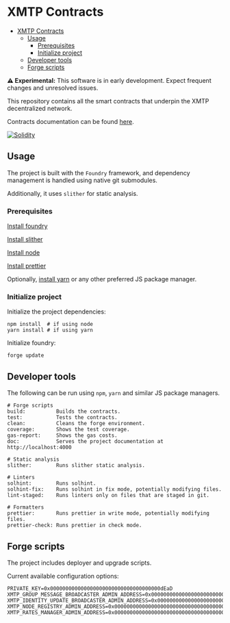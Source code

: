 # XMTP Contracts

- [XMTP Contracts](#xmtp-contracts)
  - [Usage](#usage)
    - [Prerequisites](#prerequisites)
    - [Initialize project](#initialize-project)
  - [Developer tools](#developer-tools)
  - [Forge scripts](#forge-scripts)

**⚠️ Experimental:** This software is in early development. Expect frequent changes and unresolved issues.

This repository contains all the smart contracts that underpin the XMTP decentralized network.

Contracts documentation can be found [here](https://ephemerahq.notion.site/XMTP-Contracts-directory-18530823ce928017996efaa52ac248cd).

[![Solidity](https://github.com/xmtp/smart-contracts/actions/workflows/solidity.yml/badge.svg)](https://github.com/xmtp/smart-contracts/actions/workflows/solidity.yml)

## Usage

The project is built with the `Foundry` framework, and dependency management is handled using native git submodules.

Additionally, it uses `slither` for static analysis.

### Prerequisites

[Install foundry](https://book.getfoundry.sh/getting-started/installation)

[Install slither](https://github.com/crytic/slither?tab=readme-ov-file#how-to-install)

[Install node](https://nodejs.org/)

[Install prettier](https://prettier.io/docs/install)

Optionally, [install yarn](https://classic.yarnpkg.com/lang/en/docs/install/#mac-stable) or any other preferred JS package manager.

### Initialize project

Initialize the project dependencies:

```shell
npm install  # if using node
yarn install # if using yarn
```

Initialize foundry:

```shell
forge update
```

## Developer tools

The following can be run using `npm`, `yarn` and similar JS package managers.

```text
# Forge scripts
build:          Builds the contracts.
test:           Tests the contracts.
clean:          Cleans the forge environment.
coverage:       Shows the test coverage.
gas-report:     Shows the gas costs.
doc:            Serves the project documentation at http://localhost:4000

# Static analysis
slither:        Runs slither static analysis.

# Linters
solhint:        Runs solhint.
solhint-fix:    Runs solhint in fix mode, potentially modifying files.
lint-staged:    Runs linters only on files that are staged in git.

# Formatters
prettier:       Runs prettier in write mode, potentially modifying files.
prettier-check: Runs prettier in check mode.
```

## Forge scripts

The project includes deployer and upgrade scripts.

Current available configuration options:

```shell
PRIVATE_KEY=0x000000000000000000000000000000000000dEaD
XMTP_GROUP_MESSAGE_BROADCASTER_ADMIN_ADDRESS=0x000000000000000000000000000000000000dEaD
XMTP_IDENTITY_UPDATE_BROADCASTER_ADMIN_ADDRESS=0x000000000000000000000000000000000000dEaD
XMTP_NODE_REGISTRY_ADMIN_ADDRESS=0x000000000000000000000000000000000000dEaD
XMTP_RATES_MANAGER_ADMIN_ADDRESS=0x000000000000000000000000000000000000dEaD
```
